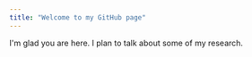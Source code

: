 ```yaml
---
title: "Welcome to my GitHub page"
---
```


I'm glad you are here. I plan to talk about some of my research.
